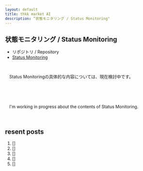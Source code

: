 ```yaml
---
layout: default
title: thkk market AI
description: ”状態モニタリング / Status Monitoring"
---
```


## **状態モニタリング / Status Monitoring**

- リポジトリ / Repository
 - [Status Monitoring](https://thkkmarketai.github.io/statusmonitoring)

&emsp;

　Status Monitoringの具体的な内容については、現在検討中です。

　<!-- 状態モニタリングのコンセプトは、マーケットに存在するであろう「偏り」の拡大と縮小を、具体的な数値として表現しようとするものです。リアルタイム性を重視した時系列データの取得と分析プロセスが必要となるのは、言うまでもありません。 -->

&emsp;

　I'm working in progress about the contents of Status Monitoring.

&emsp;

## **resent posts**
1. []
2. []
3. []
4. []
5. []

